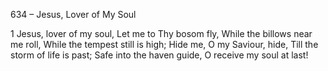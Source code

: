 634 – Jesus, Lover of My Soul


1
Jesus, lover of my soul,
Let me to Thy bosom fly,
While the billows near me roll,
While the tempest still is high;
Hide me, O my Saviour, hide,
Till the storm of life is past;
Safe into the haven guide,
O receive my soul at last!
